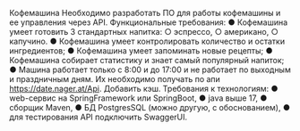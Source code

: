 Кофемашина
Необходимо разработать ПО для работы кофемашины и ее управления через API.
Функциональные требования:
● Кофемашина умеет готовить 3 стандартных напитка: ○ эспрессо,
○ американо,
○ капучино.
● Кофемашина умеет контролировать количество и остатки ингредиентов; ● Кофемашина умеет запоминать новые рецепты;
● Кофемашина собирает статистику и знает самый популярный напиток; ● Машина работает только с 8:00 и до 17:00 и не работает по выходным и праздничным дням. Их необходимо получать по апи https://date.nager.at/Api. Добавить кэш.
Требования к технологиям:
● web-сервис на SpringFramework или SpringBoot, ● java выше 17,
● сборщик Maven,
● БД PostgresSQL (можно другую, с обоснованием), ● для тестирования API подключить SwaggerUI.